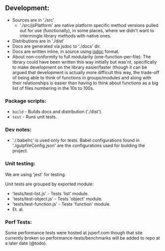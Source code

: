 ## Development:
- Sources are in './src'
    - './src/jsPlatform' are native platform specific method versions
     pulled out for use (functionally), in some places, where we didn't want to
     intermingle library methods with native ones.
- Distributions are in './dist'
- Docs are generated via jsdoc to './docs' dir.
- Docs are written inline, in source using [jsdoc](http://usejsdoc.com) format.
- About non-conformity to full modularity (one-function-per-file):
    The library could have been written this way initially but was'nt, specifically 
    to make development on the library easier/faster (though it can 
    be argued that development is actually more difficult this way,
    the trade-off of being able to think of functions in groups/modules 
    and along with their relationships is easier than having to think 
    about functions as a big list of files numbering in the 10s to 100s.
      
### Package scripts:
- `build` - Builds docs and distribution ('./dist'). 
- `test` - Runs unit tests.

### Dev notes:
- './.babelrc' is used only for tests.  Babel configurations found in './gulpfileConfig.json' are the
configurations used for building the project.

### Unit testing:
We are using 'jest' for testing.

Unit tests are grouped by exported module:
- 'tests/test-list.js' - Tests 'list' module.
- 'tests/test-object.js' - Tests 'object' module.
- 'tests/test-function.js' - Tests 'function' module.
- Et. al.

### Perf Tests:
Some performance tests were hosted at jsperf.com though that site currently broken so performance-tests/benchmarks will be added to repo at a later date (@todo).

